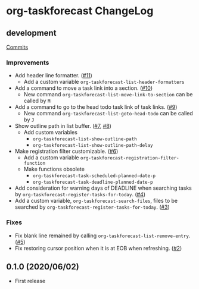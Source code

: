 # org-taskforecast ChangeLog

## development

[Commits](https://github.com/HKey/org-taskforecast/compare/0.1.0...master)

### Improvements

- Add header line formatter. ([#11](https://github.com/HKey/org-taskforecast/pull/11))
  - Add a custom variable `org-taskforecast-list-header-formatters`
- Add a command to move a task link into a section. ([#10](https://github.com/HKey/org-taskforecast/pull/10))
  - New command `org-taskforecast-list-move-link-to-section` can be called by `M`
- Add a command to go to the head todo task link of task links. ([#9](https://github.com/HKey/org-taskforecast/pull/9))
  - New command `org-taskforecast-list-goto-head-todo` can be called by `J`
- Show outline path in list buffer. ([#7](https://github.com/HKey/org-taskforecast/pull/7), [#8](https://github.com/HKey/org-taskforecast/pull/8))
  - Add custom variables
    - `org-taskforecast-list-show-outline-path`
    - `org-taskforecast-list-show-outline-path-delay`
- Make registration filter customizable. ([#6](https://github.com/HKey/org-taskforecast/pull/6))
  - Add a custom variable `org-taskforecast-registration-filter-function`
  - Make functions obsolete
    - `org-taskforecast-task-scheduled-planned-date-p`
    - `org-taskforecast-task-deadline-planned-date-p`
- Add consideration for warning days of DEADLINE when searching tasks by `org-taskforecast-register-tasks-for-today`. ([#4](https://github.com/HKey/org-taskforecast/pull/4))
- Add a custom variable, `org-taskforecast-search-files`, files to be searched by `org-taskforecast-register-tasks-for-today`. ([#3](https://github.com/HKey/org-taskforecast/pull/3))

### Fixes

- Fix blank line remained by calling `org-taskforecast-list-remove-entry`. ([#5](https://github.com/HKey/org-taskforecast/pull/5))
- Fix restoring cursor position when it is at EOB when refreshing. ([#2](https://github.com/HKey/org-taskforecast/pull/2))

## 0.1.0 (2020/06/02)

- First release
